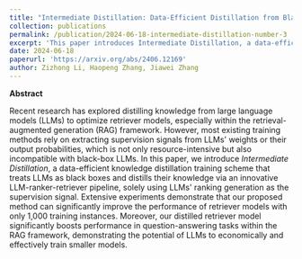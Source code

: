 ```yaml
---
title: "Intermediate Distillation: Data-Efficient Distillation from Black-Box LLMs for Information Retrieval"
collection: publications
permalink: /publication/2024-06-18-intermediate-distillation-number-3
excerpt: 'This paper introduces Intermediate Distillation, a data-efficient knowledge distillation training scheme that treats LLMs as black boxes and distills their knowledge via an innovative LLM-ranker-retriever pipeline, solely using LLMs' ranking generation as the supervision signal.'
date: 2024-06-18
paperurl: 'https://arxiv.org/abs/2406.12169'
author: Zizhong Li, Haopeng Zhang, Jiawei Zhang
---
```


**Abstract**

Recent research has explored distilling knowledge from large language models (LLMs) to optimize retriever models, especially within the retrieval-augmented generation (RAG) framework. However, most existing training methods rely on extracting supervision signals from LLMs' weights or their output probabilities, which is not only resource-intensive but also incompatible with black-box LLMs. In this paper, we introduce *Intermediate Distillation*, a data-efficient knowledge distillation training scheme that treats LLMs as black boxes and distills their knowledge via an innovative LLM-ranker-retriever pipeline, solely using LLMs' ranking generation as the supervision signal. Extensive experiments demonstrate that our proposed method can significantly improve the performance of retriever models with only 1,000 training instances. Moreover, our distilled retriever model significantly boosts performance in question-answering tasks within the RAG framework, demonstrating the potential of LLMs to economically and effectively train smaller models.
